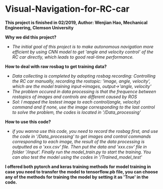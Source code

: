 # Visual-Navigation-for-RC-car

**This project is finished in 02/2019, Author: Wenjian Hao, Mechanical Engineering, Clemson University** <br />

__Why we did this project?__ <br />
- *The initial goal of this project is to make autonomous navigation more efficient by using CNN model to get 'angle and velocity control' of the RC car directly, which leads to good real-time performance.*

__How to deal with raw rosbag to get training data?__<br />
- *Data collecting is completed by adopting rosbag recording: Controlling the RC car manually, recording the rostopic: 'image, angle, velocity', which are the model training input->images, output->'angle, velocity'*<br />
- *The problem occured in data processing is that the frequence between rostopics of images and controls are different caused by ROS*<br />
- *Sol: I mapped the lastest image to each control(angle, velocity) command and if none, use the image corresponding to the last control to solve the problem, the codes is located in '/Data_processing'*

__How to use this code?__<br />
- *if you wanna use this code, you need to record the rosbag first, and use the code in '/Data_processing' to get images and control commands corresponding to each image, the result of the data processing is outputted as a 'xxx.csv' file. Then put the data and 'xxx.csv' file in folder '/input'. Finally run the model_train.py to start the training. You can also test the model using the codes in '/Trained_model_test'*

__I offered both pytorch and keras training methods for model training in case you need to transfer the model to tensorflow.pb file, you can choose any of the  methods for training the model by setting it as 'True' in the code.__

